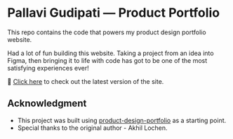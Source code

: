 # Pallavi Gudipati — Product Portfolio

This repo contains the code that powers my product design portfolio website.

Had a lot of fun building this website. Taking a project from an idea into Figma, then bringing it to life with code has got to be one of the most satisfying experiences ever! 

🔗 [Click here](https://gudipatipallavi.github.io/product_portfolio/website/) to check out the latest version of the site.




## Acknowledgment
- This project was built using [product-design-portfolio](https://github.com/akhillochen/product-design-portfolio?tab=readme-ov-file) as a starting point. 
- Special thanks to the original author - Akhil Lochen.

